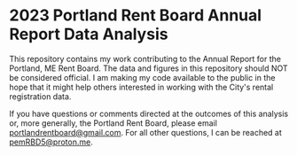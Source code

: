 # 2023 Portland Rent Board Annual Report Data Analysis

This repository contains my work contributing to the Annual Report for the Portland, ME Rent Board. The data and figures in this repository should NOT be considered official. I am making my code available to the public in the hope that it might help others interested in working with the City's rental registration data.

If you have questions or comments directed at the outcomes of this analysis or, more generally, the Portland Rent Board, please email portlandrentboard@gmail.com. For all other questions, I can be reached at pemRBD5@proton.me.
